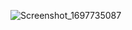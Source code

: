 ![Screenshot_1697735087](https://github.com/muhammedmercan/PazaramaBootcampOdev/assets/58571212/ae248200-09a9-4a12-afec-b16d15f9f1e2)
